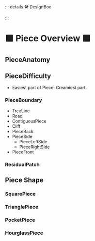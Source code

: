 ::: details 🛠 DesignBox



:::

# 🟩  <eco>Piece Overview </eco>🟩

## PieceAnatomy

## PieceDifficulty

- Easiest part of Piece. Creamiest part.



### PieceBoundary
- TreeLine
- Road
- ContiguousPiece
- Cliff
- PieceBack
- PieceSide
    - PieceLeftSide
    - PieceRightSide
- PieceFront

### ResidualPatch

## Piece Shape

### SquarePiece
### TrianglePiece
### PocketPiece
### HourglassPiece



